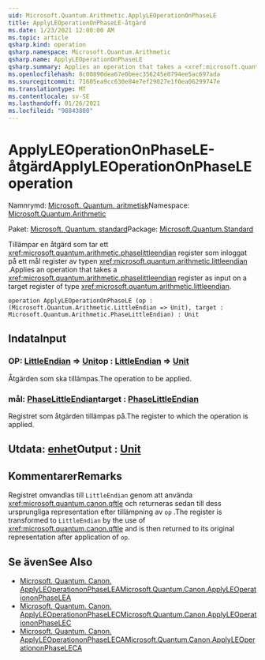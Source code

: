 ```yaml
---
uid: Microsoft.Quantum.Arithmetic.ApplyLEOperationOnPhaseLE
title: ApplyLEOperationOnPhaseLE-åtgärd
ms.date: 1/23/2021 12:00:00 AM
ms.topic: article
qsharp.kind: operation
qsharp.namespace: Microsoft.Quantum.Arithmetic
qsharp.name: ApplyLEOperationOnPhaseLE
qsharp.summary: Applies an operation that takes a <xref:microsoft.quantum.arithmetic.phaselittleendian> register as input on a target register of type <xref:microsoft.quantum.arithmetic.littleendian>.
ms.openlocfilehash: 8c00890dea67e0beec356245e0794ee5ac697ada
ms.sourcegitcommit: 71605ea9cc630e84e7ef29027e1f0ea06299747e
ms.translationtype: MT
ms.contentlocale: sv-SE
ms.lasthandoff: 01/26/2021
ms.locfileid: "98843800"
---
```

# <a name="applyleoperationonphasele-operation"></a><span data-ttu-id="53ca7-102">ApplyLEOperationOnPhaseLE-åtgärd</span><span class="sxs-lookup"><span data-stu-id="53ca7-102">ApplyLEOperationOnPhaseLE operation</span></span>

<span data-ttu-id="53ca7-103">Namnrymd: [Microsoft. Quantum. aritmetisk](xref:Microsoft.Quantum.Arithmetic)</span><span class="sxs-lookup"><span data-stu-id="53ca7-103">Namespace: [Microsoft.Quantum.Arithmetic](xref:Microsoft.Quantum.Arithmetic)</span></span>

<span data-ttu-id="53ca7-104">Paket: [Microsoft. Quantum. standard](https://nuget.org/packages/Microsoft.Quantum.Standard)</span><span class="sxs-lookup"><span data-stu-id="53ca7-104">Package: [Microsoft.Quantum.Standard](https://nuget.org/packages/Microsoft.Quantum.Standard)</span></span>


<span data-ttu-id="53ca7-105">Tillämpar en åtgärd som tar ett <xref:microsoft.quantum.arithmetic.phaselittleendian> register som inloggat på ett mål register av typen <xref:microsoft.quantum.arithmetic.littleendian> .</span><span class="sxs-lookup"><span data-stu-id="53ca7-105">Applies an operation that takes a <xref:microsoft.quantum.arithmetic.phaselittleendian> register as input on a target register of type <xref:microsoft.quantum.arithmetic.littleendian>.</span></span>

```qsharp
operation ApplyLEOperationOnPhaseLE (op : (Microsoft.Quantum.Arithmetic.LittleEndian => Unit), target : Microsoft.Quantum.Arithmetic.PhaseLittleEndian) : Unit
```


## <a name="input"></a><span data-ttu-id="53ca7-106">Indata</span><span class="sxs-lookup"><span data-stu-id="53ca7-106">Input</span></span>

### <a name="op--littleendian--unit"></a><span data-ttu-id="53ca7-107">OP: [LittleEndian](xref:Microsoft.Quantum.Arithmetic.LittleEndian) => [Unit](xref:microsoft.quantum.lang-ref.unit)</span><span class="sxs-lookup"><span data-stu-id="53ca7-107">op : [LittleEndian](xref:Microsoft.Quantum.Arithmetic.LittleEndian) => [Unit](xref:microsoft.quantum.lang-ref.unit)</span></span> 

<span data-ttu-id="53ca7-108">Åtgärden som ska tillämpas.</span><span class="sxs-lookup"><span data-stu-id="53ca7-108">The operation to be applied.</span></span>


### <a name="target--phaselittleendian"></a><span data-ttu-id="53ca7-109">mål: [PhaseLittleEndian](xref:Microsoft.Quantum.Arithmetic.PhaseLittleEndian)</span><span class="sxs-lookup"><span data-stu-id="53ca7-109">target : [PhaseLittleEndian](xref:Microsoft.Quantum.Arithmetic.PhaseLittleEndian)</span></span>

<span data-ttu-id="53ca7-110">Registret som åtgärden tillämpas på.</span><span class="sxs-lookup"><span data-stu-id="53ca7-110">The register to which the operation is applied.</span></span>



## <a name="output--unit"></a><span data-ttu-id="53ca7-111">Utdata: [enhet](xref:microsoft.quantum.lang-ref.unit)</span><span class="sxs-lookup"><span data-stu-id="53ca7-111">Output : [Unit](xref:microsoft.quantum.lang-ref.unit)</span></span>



## <a name="remarks"></a><span data-ttu-id="53ca7-112">Kommentarer</span><span class="sxs-lookup"><span data-stu-id="53ca7-112">Remarks</span></span>

<span data-ttu-id="53ca7-113">Registret omvandlas till `LittleEndian` genom att använda <xref:microsoft.quantum.canon.qftle> och returneras sedan till dess ursprungliga representation efter tillämpning av `op` .</span><span class="sxs-lookup"><span data-stu-id="53ca7-113">The register is transformed to `LittleEndian` by the use of <xref:microsoft.quantum.canon.qftle> and is then returned to its original representation after application of `op`.</span></span>

## <a name="see-also"></a><span data-ttu-id="53ca7-114">Se även</span><span class="sxs-lookup"><span data-stu-id="53ca7-114">See Also</span></span>

- [<span data-ttu-id="53ca7-115">Microsoft. Quantum. Canon. ApplyLEOperationonPhaseLEA</span><span class="sxs-lookup"><span data-stu-id="53ca7-115">Microsoft.Quantum.Canon.ApplyLEOperationonPhaseLEA</span></span>](xref:Microsoft.Quantum.Canon.ApplyLEOperationonPhaseLEA)
- [<span data-ttu-id="53ca7-116">Microsoft. Quantum. Canon. ApplyLEOperationonPhaseLEC</span><span class="sxs-lookup"><span data-stu-id="53ca7-116">Microsoft.Quantum.Canon.ApplyLEOperationonPhaseLEC</span></span>](xref:Microsoft.Quantum.Canon.ApplyLEOperationonPhaseLEC)
- [<span data-ttu-id="53ca7-117">Microsoft. Quantum. Canon. ApplyLEOperationonPhaseLECA</span><span class="sxs-lookup"><span data-stu-id="53ca7-117">Microsoft.Quantum.Canon.ApplyLEOperationonPhaseLECA</span></span>](xref:Microsoft.Quantum.Canon.ApplyLEOperationonPhaseLECA)